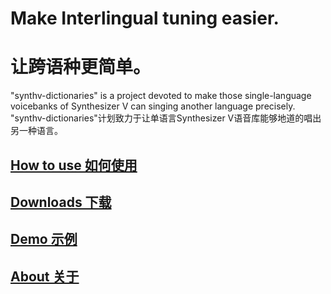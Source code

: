 # Make Interlingual tuning easier.  
# 让跨语种更简单。
"synthv-dictionaries" is a project devoted to make those single-language voicebanks of Synthesizer V can singing another language precisely.  
"synthv-dictionaries"计划致力于让单语言Synthesizer V语音库能够地道的唱出另一种语言。
## [How to use 如何使用](/synthv-dictionaries/manual)  
## [Downloads 下载](/synthv-dictionaries/download)  
## [Demo 示例](/synthv-dictionaries/demo)  
## [About 关于](/synthv-dictionaries/about)  
